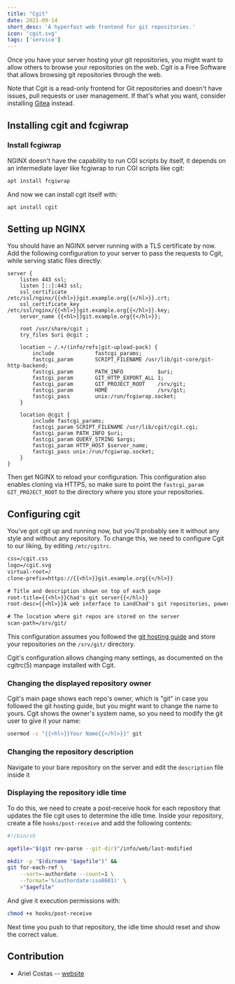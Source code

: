 ```yaml
---
title: "Cgit"
date: 2021-09-14
short_desc: 'A hyperfast web frontend for git repositories.'
icon: 'cgit.svg'
tags: ['service']
---
```

Once you have your server hosting your git repositories, you might want
to allow others to browse your repositories on the web. Cgit is a Free
Software that allows browsing git repositories through the web.

Note that Cgit is a read-only frontend for Git repositories and doesn\'t
have issues, pull requests or user management. If that\'s what you want,
consider installing [Gitea](/gitea) instead.

## Installing cgit and fcgiwrap

### Install fcgiwrap

NGINX doesn\'t have the capability to run CGI scripts by itself, it
depends on an intermediate layer like fcgiwrap to run CGI scripts like
cgit:

```sh
apt install fcgiwrap
```

And now we can install cgit itself with:

```sh
apt install cgit
```

## Setting up NGINX

You should have an NGINX server running with a TLS certificate by now.
Add the following configuration to your server to pass the requests to
Cgit, while serving static files directly:

```nginx
server {
    listen 443 ssl;
    listen [::]:443 ssl;
    ssl_certificate /etc/ssl/nginx/{{<hl>}}git.example.org{{</hl>}}.crt;
    ssl_certificate_key /etc/ssl/nginx/{{<hl>}}git.example.org{{</hl>}}.key;
    server_name {{<hl>}}git.example.org{{</hl>}};

    root /usr/share/cgit ;
    try_files $uri @cgit ;

    location ~ /.+/(info/refs|git-upload-pack) {
        include             fastcgi_params;
        fastcgi_param       SCRIPT_FILENAME /usr/lib/git-core/git-http-backend;
        fastcgi_param       PATH_INFO           $uri;
        fastcgi_param       GIT_HTTP_EXPORT_ALL 1;
        fastcgi_param       GIT_PROJECT_ROOT    /srv/git;
        fastcgi_param       HOME                /srv/git;
        fastcgi_pass        unix:/run/fcgiwrap.socket;
    }

    location @cgit {
        include fastcgi_params;
        fastcgi_param SCRIPT_FILENAME /usr/lib/cgit/cgit.cgi;
        fastcgi_param PATH_INFO $uri;
        fastcgi_param QUERY_STRING $args;
        fastcgi_param HTTP_HOST $server_name;
        fastcgi_pass unix:/run/fcgiwrap.socket;
    }
}
```

Then get NGINX to reload your configuration. This configuration also enables
cloning via HTTPS, so make sure to point the `fastcgi_param GIT_PROJECT_ROOT`
to the directory where you store your repositories.

## Configuring cgit

You\'ve got cgit up and running now, but you\'ll probably see it without
any style and without any repository. To change this, we need to
configure Cgit to our liking, by editing `/etc/cgitrc`.

```txt
css=/cgit.css
logo=/cgit.svg
virtual-root=/
clone-prefix=https://{{<hl>}}git.example.org{{</hl>}}

# Title and description shown on top of each page
root-title={{<hl>}}Chad's git server{{</hl>}}
root-desc={{<hl>}}A web interface to LandChad's git repositories, powered by Cgit{{</hl>}}

# The location where git repos are stored on the server
scan-path=/srv/git/
```

This configuration assumes you followed the [git hosting guide](/git)
and store your repositories on the `/srv/git/` directory.

Cgit\'s configuration allows changing many settings, as documented on
the cgitrc(5) manpage installed with Cgit.

### Changing the displayed repository owner

Cgit\'s main page shows each repo\'s owner, which is \"git\" in case you
followed the git hosting guide, but you might want to change the name to
yours. Cgit shows the owner\'s system name, so you need to modify the
git user to give it your name:

```sh
usermod -c "{{<hl>}}Your Name{{</hl>}}" git
```

### Changing the repository description

Navigate to your bare repository on the server and edit the
`description` file inside it

### Displaying the repository idle time

To do this, we need to create a post-receive hook for each repository
that updates the file cgit uses to determine the idle time. Inside your
repository, create a file `hooks/post-receive` and add the following
contents:

```sh
#!/bin/sh

agefile="$(git rev-parse --git-dir)"/info/web/last-modified

mkdir -p "$(dirname "$agefile")" &&
git for-each-ref \
    --sort=-authordate --count=1 \
    --format='%(authordate:iso8601)' \
    >"$agefile"
```

And give it execution permissions with:

```sh
chmod +x hooks/post-receive
```

Next time you push to that repository, the idle time should reset and
show the correct value.

## Contribution

-   Ariel Costas -- [website](https://costas.dev)
